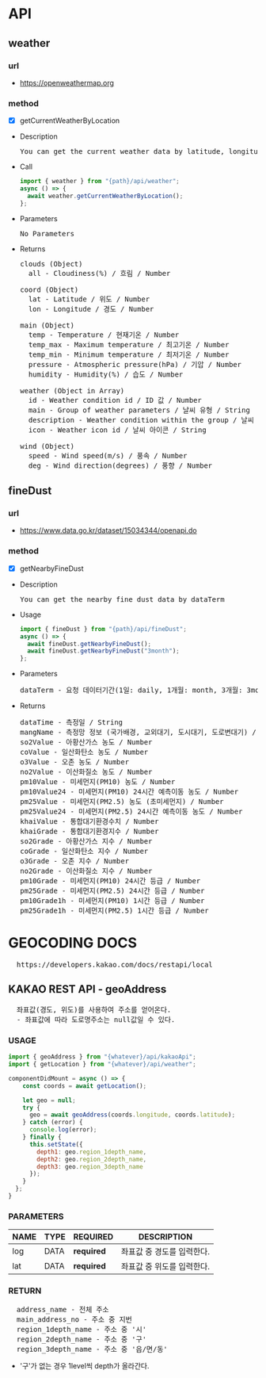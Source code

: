 # API

## weather

### url

- https://openweathermap.org

### method

- [x] getCurrentWeatherByLocation

- Description

  <pre>You can get the current weather data by latitude, longitude coordinates of the location</pre>

- Call

  ```js
  import { weather } from "{path}/api/weather";
  async () => {
    await weather.getCurrentWeatherByLocation();
  };
  ```

- Parameters

  <pre>
  No Parameters
  </pre>

- Returns

  <pre>
  clouds (Object)
    all - Cloudiness(%) / 흐림 / Number
  
  coord (Object)
    lat - Latitude / 위도 / Number
    lon - Longitude / 경도 / Number
  
  main (Object)
    temp - Temperature / 현재기온 / Number
    temp_max - Maximum temperature / 최고기온 / Number
    temp_min - Minimum temperature / 최저기온 / Number
    pressure - Atmospheric pressure(hPa) / 기압 / Number
    humidity - Humidity(%) / 습도 / Number
  
  weather (Object in Array)
    id - Weather condition id / ID 값 / Number
    main - Group of weather parameters / 날씨 유형 / String
    description - Weather condition within the group / 날씨 유형 상세정보 / String
    icon - Weather icon id / 날씨 아이콘 / String
  
  wind (Object)
    speed - Wind speed(m/s) / 풍속 / Number
    deg - Wind direction(degrees) / 풍향 / Number
  </pre>

## fineDust

### url

- https://www.data.go.kr/dataset/15034344/openapi.do

### method

- [x] getNearbyFineDust

- Description

  <pre>You can get the nearby fine dust data by dataTerm</pre>

- Usage

  ```js
  import { fineDust } from "{path}/api/fineDust";
  async () => {
    await fineDust.getNearbyFineDust();
    await fineDust.getNearbyFineDust("3month");
  };
  ```

- Parameters

  <pre>
  dataTerm - 요청 데이터기간(1일: daily, 1개월: month, 3개월: 3month) / default daily / String
  </pre>

- Returns

  <pre>
  dataTime - 측정일 / String
  mangName - 측정망 정보 (국가배경, 교외대기, 도시대기, 도로변대기) / String
  so2Value - 아황산가스 농도 / Number
  coValue - 일산화탄소 농도 / Number
  o3Value - 오존 농도 / Number
  no2Value - 이산화질소 농도 / Number
  pm10Value - 미세먼지(PM10) 농도 / Number
  pm10Value24 - 미세먼지(PM10) 24시간 예측이동 농도 / Number
  pm25Value - 미세먼지(PM2.5) 농도 (초미세먼지) / Number
  pm25Value24 - 미세먼지(PM2.5) 24시간 예측이동 농도 / Number
  khaiValue - 통합대기환경수치 / Number
  khaiGrade - 통합대기환경지수 / Number
  so2Grade - 아황산가스 지수 / Number
  coGrade - 일산화탄소 지수 / Number
  o3Grade - 오존 지수 / Number
  no2Grade - 이산화질소 지수 / Number
  pm10Grade - 미세먼지(PM10) 24시간 등급 / Number
  pm25Grade - 미세먼지(PM2.5) 24시간 등급 / Number
  pm10Grade1h - 미세먼지(PM10) 1시간 등급 / Number
  pm25Grade1h - 미세먼지(PM2.5) 1시간 등급 / Number
  </pre>

# GEOCODING DOCS

<pre>
  https://developers.kakao.com/docs/restapi/local
</pre>

## KAKAO REST API - geoAddress

<pre>
  좌표값(경도, 위도)를 사용하여 주소를 얻어온다.
  - 좌표값에 따라 도로명주소는 null값일 수 있다.
</pre>

### USAGE

```js
import { geoAddress } from "{whatever}/api/kakaoApi";
import { getLocation } from "{whatever}/api/weather";
```

```js
componentDidMount = async () => {
    const coords = await getLocation();

    let geo = null;
    try {
      geo = await geoAddress(coords.longitude, coords.latitude);
    } catch (error) {
      console.log(error);
    } finally {
      this.setState({
        depth1: geo.region_1depth_name,
        depth2: geo.region_2depth_name,
        depth3: geo.region_3depth_name
      });
    }
  };
}
```

### PARAMETERS

| NAME | TYPE | REQUIRED     | DESCRIPTION                |
| ---- | ---- | ------------ | -------------------------- |
| log  | DATA | **required** | 좌표값 중 경도를 입력한다. |
| lat  | DATA | **required** | 좌표값 중 위도를 입력한다. |

### RETURN

<pre>
  address_name - 전체 주소
  main_address_no - 주소 중 지번
  region_1depth_name - 주소 중 '시'
  region_2depth_name - 주소 중 '구'
  region_3depth_name - 주소 중 '읍/면/동'
</pre>

- '구'가 없는 경우 1level씩 depth가 올라간다.
